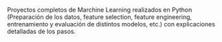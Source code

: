 Proyectos completos de Marchine Learning realizados en Python (Preparación de los datos, feature selection, feature engineering, entrenamiento y evaluación de distintos modelos, etc.)  con explicaciones detalladas de los pasos. 
